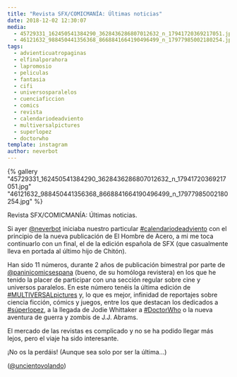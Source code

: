 ```yaml
---
title: "Revista SFX/COMICMANÍA: Últimas noticias"
date: 2018-12-02 12:30:07
media: 
  - 45729331_162450541384290_3628436286807012632_n_17941720369217051.jpg
  - 46121632_988450441356368_8668841664190496499_n_17977985002180254.jpg
tags: 
  - advienticuatropaginas
  - elfinalporahora
  - lapromosio
  - peliculas
  - fantasia
  - cifi
  - universosparalelos
  - cuenciaficcion
  - comics
  - revista
  - calendariodeadviento
  - multiversalpictures
  - superlopez
  - doctorwho
template: instagram
author: neverbot
---
```


{% gallery "45729331_162450541384290_3628436286807012632_n_17941720369217051.jpg" "46121632_988450441356368_8668841664190496499_n_17977985002180254.jpg" %}

Revista SFX/COMICMANÍA: Últimas noticias.

Si ayer [@neverbot](https://instagram.com/neverbot) iniciaba nuestro particular [#calendariodeadviento](/etiquetas/calendariodeadviento) con el principio de la nueva publicación de El Hombre de Acero, a mi me toca continuarlo con un final, el de la edición española de SFX (que casualmente lleva en portada al último hijo de Chitón).

Han sido 11 números, durante 2 años de publicación bimestral por parte de [@paninicomicsespana](https://instagram.com/paninicomicsespana) (bueno, de su homóloga revistera) en los que he tenido la placer de participar con una sección regular sobre cine y universos paralelos. En este número tenéis la última edición de [#MULTIVERSALpictures](/etiquetas/multiversalpictures) y, lo que es mejor, infinidad de reportajes sobre ciencia ficción, cómics y juegos, entre los que destacan los dedicados a [#súperlopez](/etiquetas/superlopez), a la llegada de Jodie Whittaker a [#DoctorWho](/etiquetas/doctorwho) o la nueva aventura de guerra y zombis de J.J. Abrams.

El mercado de las revistas es complicado y no se ha podido llegar más lejos, pero el  viaje ha sido interesante.

¡No os la perdáis! (Aunque sea solo por ser la última...)

([@uncientovolando](https://instagram.com/uncientovolando))
